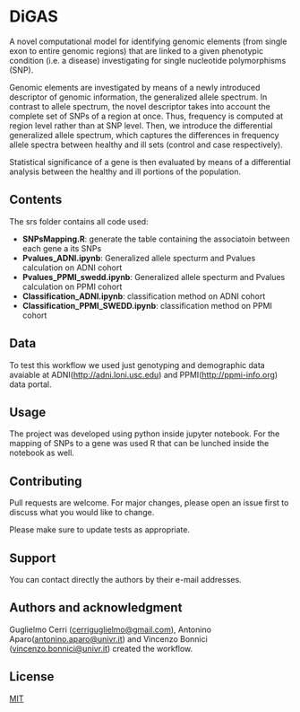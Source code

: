 # DiGAS

A novel computational model for identifying genomic elements (from single exon to entire genomic regions)  that are linked to a given phenotypic condition (i.e. a disease) investigating for single nucleotide polymorphisms (SNP).

Genomic elements are investigated by means of a newly introduced descriptor of genomic information, the generalized allele spectrum. In contrast to allele spectrum, the novel descriptor takes into account the complete set of SNPs of a region at once. Thus, frequency is computed at region level rather than at SNP level. Then, we introduce the differential generalized allele spectrum, which captures the differences in frequency allele spectra between healthy and ill sets (control and case respectively).

Statistical significance of a gene is then evaluated by means of a differential analysis between the healthy and ill portions of the population.


## Contents

The srs folder contains all code used:

* **SNPsMapping.R**: generate the table containing the associatoin between each gene a its SNPs
* **Pvalues_ADNI.ipynb**: Generalized allele specturm and Pvalues calculation on ADNI cohort
* **Pvalues_PPMI_swedd.ipynb**: Generalized allele specturm and Pvalues calculation on PPMI cohort
* **Classification_ADNI.ipynb**: classification method on ADNI cohort
* **Classification_PPMI_SWEDD.ipynb**: classification method on PPMI cohort

## Data

To test this workflow we used just genotyping and demographic data avaiable at ADNI(http://adni.loni.usc.edu) and PPMI(http://ppmi-info.org) data portal.

## Usage

The project was developed using python inside jupyter notebook. For the mapping of SNPs to a gene was used R that can be lunched inside the notebook as well. 


## Contributing
Pull requests are welcome. For major changes, please open an issue first to discuss what you would like to change.

Please make sure to update tests as appropriate.

## Support

You can contact directly the authors by their e-mail addresses.

## Authors and acknowledgment

Guglielmo Cerri (cerriguglielmo@gmail.com), Antonino Aparo(antonino.aparo@univr.it) and Vincenzo Bonnici (vincenzo.bonnici@univr.it) created the workflow. 

## License
[MIT](https://choosealicense.com/licenses/mit/)


